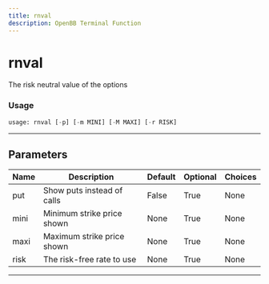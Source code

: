 ```yaml
---
title: rnval
description: OpenBB Terminal Function
---
```


# rnval

The risk neutral value of the options

### Usage

```python
usage: rnval [-p] [-m MINI] [-M MAXI] [-r RISK]
```

---

## Parameters

| Name | Description | Default | Optional | Choices |
| ---- | ----------- | ------- | -------- | ------- |
| put | Show puts instead of calls | False | True | None |
| mini | Minimum strike price shown | None | True | None |
| maxi | Maximum strike price shown | None | True | None |
| risk | The risk-free rate to use | None | True | None |
---

